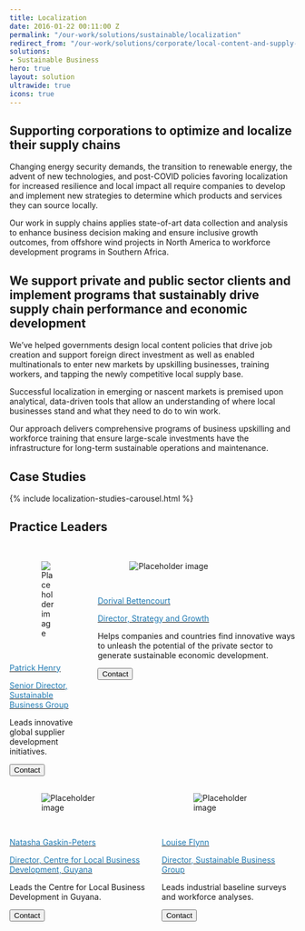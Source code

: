 ```yaml
---
title: Localization
date: 2016-01-22 00:11:00 Z
permalink: "/our-work/solutions/sustainable/localization"
redirect_from: "/our-work/solutions/corporate/local-content-and-supply-chain-management"
solutions:
- Sustainable Business
hero: true
layout: solution
ultrawide: true
icons: true
---
```


## Supporting corporations to optimize and localize their supply chains

Changing energy security demands, the transition to renewable energy, the advent of new technologies, and post-COVID policies favoring localization for increased resilience and local impact all require companies to develop and implement new strategies to determine which products and services they can source locally. 

Our work in supply chains applies state-of-art data collection and analysis to enhance business decision making and ensure inclusive growth outcomes, from offshore wind projects in North America to workforce development programs in Southern Africa.

## We support private and public sector clients and implement programs that sustainably drive supply chain performance and economic development

We’ve helped governments design local content policies that drive job creation and support foreign direct investment as well as enabled multinationals to enter new markets by upskilling businesses, training workers, and tapping the newly competitive local supply base. 

Successful localization in emerging or nascent markets is premised upon analytical, data-driven tools that allow an understanding of where local businesses stand and what they need to do to win work. 

Our approach delivers comprehensive programs of business upskilling and workforce training that ensure large-scale investments have the infrastructure for long-term sustainable operations and maintenance.

## Case Studies

{% include localization-studies-carousel.html %}

## Practice Leaders

<div class="bulma enterprise-innovation practice-leaders">
   <div class="container">
      <div class="columns">
         <div class="column">
            <div class="bulma-card bm--card-equal-height">
               <div class="card is-child bm--card-equal-height">
                  <div class="card-image" style="padding: 1rem;">
                     <figure class="image is-128x128">
                        <img class="is-rounded" src="/uploads/new%20Patrick%20Henry.jpg" alt="Placeholder image">
                     </figure>
                  </div>
                  <div class="card-content">
                     <div class="media">
                        <a href="/who-we-are/our-team/patrick-henry">
                           <div class="media-content">
                              <p class="title is-4" style="color: #1e7ab3;">Patrick Henry </p>
                              <p class="subtitle is-6" style="color: #1e7ab3;">Senior Director, Sustainable Business Group</p>
                           </div>
                        </a>
                     </div>
                     <div class="content">
                        <p>Leads innovative global supplier development initiatives.</p>
                        <div class="bulma">
                           <button class="button is-primary" onclick="window.location.href='mailto:patrick_henry@dai.com'">
                           <span class="icon is-small">
                           <i class="fa-solid fa-envelope"></i>
                           </span>
                           <span>Contact</span>
                           </button>
                        </div>
                     </div>
                  </div>
               </div>
            </div>
         </div>
         <div class="column">
            <div class="bulma-card bm--card-equal-height">
               <div class="card is-child">
                  <div class="card-image" style="padding: 1rem;">
                     <figure class="image is-128x128">
                        <img class="is-rounded" src="/uploads/Dorival%20web.jpg" alt="Placeholder image">
                     </figure>
                  </div>
                  <div class="card-content">
                     <div class="media">
                        <a href="/who-we-are/our-team/dorival-bettencourt">
                           <div class="media-content">
                              <p class="title is-4" style="color:#1e7ab3;">Dorival Bettencourt</p>
                              <p class="subtitle is-6" style="color:#1e7ab3;">Director, Strategy and Growth</p>
                           </div>
                        </a>
                     </div>
                     <div class="content">
                        <p>Helps companies and countries find innovative ways to unleash the potential of the private sector to generate sustainable economic development.​​</p>
                        <div class="bulma">
                           <button class="button is-primary" onclick="window.location.href='mailto:dorival_bettencourt@dai.com'">
                           <span class="icon is-small">
                           <i class="fa-solid fa-envelope"></i>
                           </span>
                           <span>Contact</span>
                           </button>
                        </div>
                     </div>
                  </div>
               </div>
            </div>
         </div>
      </div>
      <div class="columns">
        <div class="column">
          <div class="bulma-card bm--card-equal-height">
               <div class="card is-child">
                  <div class="card-image" style="padding: 1rem;">
                     <figure class="image is-128x128">
                        <img class="is-rounded" src="/uploads/ngp%20(002)-18bbc4.jpg" alt="Placeholder image">
                     </figure>
                  </div>
                  <div class="card-content">
                     <div class="media">
                        <a href="/who-we-are/our-team/natasha-gaskin-peters">
                           <div class="media-content">
                              <p class="title is-4" style="color: #1e7ab3;">Natasha Gaskin-Peters</p>
                              <p class="subtitle is-6" style="color: #1e7ab3;">Director, Centre for Local Business Development, Guyana</p>
                           </div>
                        </a>
                     </div>
                     <div class="content">
                        <p>Leads the Centre for Local Business Development in Guyana.</p>
                        <div class="bulma">
                           <button class="button is-primary" onclick="window.location.href='mailto:natasha_gaskin-peters@dai.com '">
                           <span class="icon is-small">
                           <i class="fa-solid fa-envelope"></i>
                           </span>
                           <span>Contact</span>
                           </button>
                        </div>
                     </div>
                  </div>
               </div>
            </div>
        </div>
        <div class="column">
                                  <div class="bulma-card bm--card-equal-height">
               <div class="card is-child">
                  <div class="card-image" style="padding: 1rem;">
                     <figure class="image is-128x128">
                        <img class="is-rounded" src="/uploads/LF.jpeg" alt="Placeholder image">
                     </figure>
                  </div>
                  <div class="card-content">
                     <div class="media">
                        <a href="/who-we-are/our-team/louise-flynn">
                           <div class="media-content">
                              <p class="title is-4" style="color:#1e7ab3;">Louise Flynn</p>
                              <p class="subtitle is-6" style="color:#1e7ab3;">Director, Sustainable Business Group</p>
                           </div>
                        </a>
                     </div>
                     <div class="content">
                        <p>Leads industrial baseline surveys and workforce analyses.​​</p>
                        <div class="bulma">
                           <button class="button is-primary" onclick="window.location.href='mailto:louise_flynn@dai.com'">
                           <span class="icon is-small">
                           <i class="fa-solid fa-envelope"></i>
                           </span>
                           <span>Contact</span>
                           </button>
                        </div>
                     </div>
                  </div>
               </div>
            </div>
        </div>
      </div>
   </div>
</div>